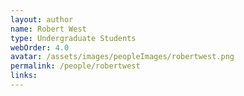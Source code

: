 ```yaml
---
layout: author
name: Robert West
type: Undergraduate Students
webOrder: 4.0
avatar: /assets/images/peopleImages/robertwest.png
permalink: /people/robertwest
links:
---
```

